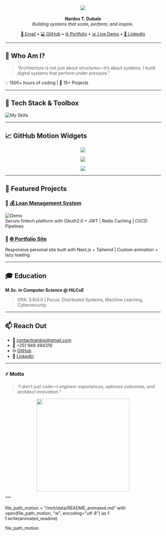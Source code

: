 <h1 align="center">
  <img src="https://readme-typing-svg.herokuapp.com/?lines=👨‍💻+Senior+Full+Stack+Developer;🤖+AI+Software+Creator;🧠+Systems+Architect;🚀+Tech+Innovator&center=true&size=30&duration=3500" />
</h1>

<p align="center">
  <b>Nardos T. Dubale</b><br/>
  <i>Building systems that scale, perform, and inspire.</i>
</p>

<p align="center">
  <a href="mailto:contactnardos@gmail.com">📧 Email</a> •
  <a href="https://github.com/Nardos-Tilahun">💻 GitHub</a> •
  <a href="https://my-portfolio-bwqp.onrender.com/">🌐 Portfolio</a> •
  <a href="https://personal-loan-management.onrender.com/">📊 Live Demo</a> •
  <a href="https://www.linkedin.com/in/nardosdubale/">🔗 LinkedIn</a>
</p>

---

## 🧠 Who Am I?

> “Architecture is not just about structures—it’s about systems. I build digital systems that perform under pressure.”

💡 1500+ hours of coding | 🎯 15+ Projects 

---

## 🔧 Tech Stack & Toolbox

![My Skills](https://skillicons.dev/icons?i=react,nextjs,nodejs,django,ts,redux,graphql,tailwind,aws,docker,kubernetes,postgres,mongodb,git,jest,linux&perline=8)

---

## 📈 GitHub Motion Widgets

<p align="center">
  <img src="https://github-readme-stats.vercel.app/api?username=Nardos-Tilahun&show_icons=true&theme=tokyonight&hide_border=true&count_private=true&include_all_commits=true" />
</p>

<p align="center">
  <img src="https://github-readme-streak-stats.herokuapp.com/?user=Nardos-Tilahun&theme=tokyonight&hide_border=true" />
</p>

<p align="center">
  <img src="https://github-readme-stats.vercel.app/api/top-langs/?username=Nardos-Tilahun&layout=compact&theme=tokyonight&hide_border=true" />
</p>

---

## 🚀 Featured Projects

### 🔹 [💰 Loan Management System](https://personal-loan-management.onrender.com/)
![Demo](https://github.com/Nardos-Tilahun/loan-system/assets/preview.gif)  
Secure fintech platform with OAuth2.0 + JWT | Redis Caching | CI/CD Pipelines

### 🔹 [🌐 Portfolio Site](https://my-portfolio-bwqp.onrender.com/)
Responsive personal site built with Next.js + Tailwind | Custom animation + lazy loading

---

## 🎓 Education

**M.Sc. in Computer Science @ HiLCoE**  
> GPA: 3.9/4.0 | Focus: Distributed Systems, Machine Learning, Cybersecurity

---

## 📫 Reach Out

- 📧 contactnardos@gmail.com  
- 📱 +251 949 494319  
- 🌐 [GitHub](https://github.com/Nardos-Tilahun)  
- 🔗 [LinkedIn](https://www.linkedin.com/in/nardosdubale/)  

---

### ⚡ Motto  
> *“I don’t just code—I engineer experiences, optimize outcomes, and architect innovation.”*

<p align="center">
  <img src="https://media.giphy.com/media/3ohzdIuqJoo8QdKlnW/giphy.gif" width="300" />
</p>
"""

file_path_motion = "/mnt/data/README_animated.md"
with open(file_path_motion, "w", encoding="utf-8") as f:
    f.write(animated_readme)

file_path_motion

